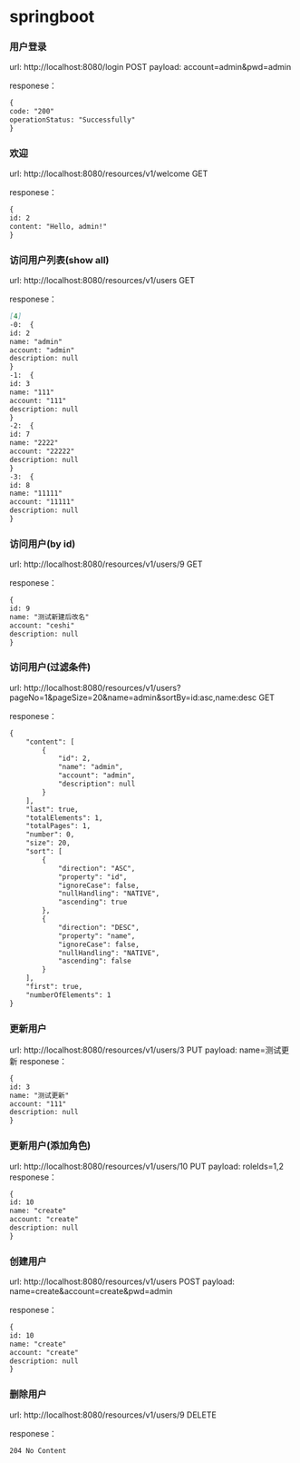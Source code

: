 # springboot



### 用户登录
url: http://localhost:8080/login
POST
payload: account=admin&pwd=admin

responese：
```markdown
{
code: "200"
operationStatus: "Successfully"
}
```

### 欢迎
url: http://localhost:8080/resources/v1/welcome
GET

responese：
```markdown
{
id: 2
content: "Hello, admin!"
}
```

### 访问用户列表(show all)
url: http://localhost:8080/resources/v1/users
GET

responese：
```markdown
[4]
-0:  {
id: 2
name: "admin"
account: "admin"
description: null
}
-1:  {
id: 3
name: "111"
account: "111"
description: null
}
-2:  {
id: 7
name: "2222"
account: "22222"
description: null
}
-3:  {
id: 8
name: "11111"
account: "11111"
description: null
}
```

### 访问用户(by id)
url: http://localhost:8080/resources/v1/users/9
GET

responese：
```markdown
{
id: 9
name: "测试新建后改名"
account: "ceshi"
description: null
}
```

### 访问用户(过滤条件)
url: http://localhost:8080/resources/v1/users?pageNo=1&pageSize=20&name=admin&sortBy=id:asc,name:desc
GET

responese：
```markdown
{
    "content": [
        {
            "id": 2,
            "name": "admin",
            "account": "admin",
            "description": null
        }
    ],
    "last": true,
    "totalElements": 1,
    "totalPages": 1,
    "number": 0,
    "size": 20,
    "sort": [
        {
            "direction": "ASC",
            "property": "id",
            "ignoreCase": false,
            "nullHandling": "NATIVE",
            "ascending": true
        },
        {
            "direction": "DESC",
            "property": "name",
            "ignoreCase": false,
            "nullHandling": "NATIVE",
            "ascending": false
        }
    ],
    "first": true,
    "numberOfElements": 1
}
```



### 更新用户
url: http://localhost:8080/resources/v1/users/3
PUT
payload: name=测试更新
responese：
```markdown
{
id: 3
name: "测试更新"
account: "111"
description: null
}
```

### 更新用户(添加角色)
url: http://localhost:8080/resources/v1/users/10
PUT
payload: roleIds=1,2
responese：
```markdown
{
id: 10
name: "create"
account: "create"
description: null
}
```

### 创建用户
url: http://localhost:8080/resources/v1/users
POST
payload: name=create&account=create&pwd=admin

responese：
```markdown
{
id: 10
name: "create"
account: "create"
description: null
}
```

### 删除用户
url: http://localhost:8080/resources/v1/users/9
DELETE

responese：
```markdown
204 No Content
```




































